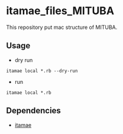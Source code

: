 # itamae_files_MITUBA

This repository put mac structure of MITUBA.

## Usage
- dry run

```
itamae local *.rb --dry-run
```


- run
```
itamae local *.rb
```


## Dependencies

- [itamae](https://github.com/itamae-kitchen/itamae)
